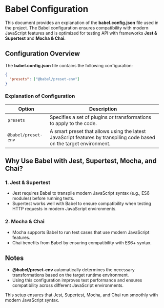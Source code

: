 # Babel Configuration

This document provides an explanation of the **babel.config.json** file used in the project. The Babel configuration ensures compatibility with modern JavaScript features and is optimized for testing API with frameworks **Jest & Supertest** and **Mocha & Chai**.

## Configuration Overview

The **babel.config.json** file contains the following configuration:

```json
{
  "presets": ["@babel/preset-env"]
}
```

### Explanation of Configuration

| Option              | Description                                                                                                          |
| ------------------- | -------------------------------------------------------------------------------------------------------------------- |
| `presets`           | Specifies a set of plugins or transformations to apply to the code.                                                  |
| `@babel/preset-env` | A smart preset that allows using the latest JavaScript features by transpiling code based on the target environment. |

## Why Use Babel with Jest, Supertest, Mocha, and Chai?

### 1. **Jest & Supertest**

- Jest requires Babel to transpile modern JavaScript syntax (e.g., ES6 modules) before running tests.
- Supertest works well with Babel to ensure compatibility when testing HTTP requests in modern JavaScript environments.

### 2. **Mocha & Chai**

- Mocha supports Babel to run test cases that use modern JavaScript features.
- Chai benefits from Babel by ensuring compatibility with ES6+ syntax.

## Notes

- **@babel/preset-env** automatically determines the necessary transformations based on the target runtime environment.
- Using this configuration improves test performance and ensures compatibility across different JavaScript environments.

This setup ensures that Jest, Supertest, Mocha, and Chai run smoothly with modern JavaScript syntax.
